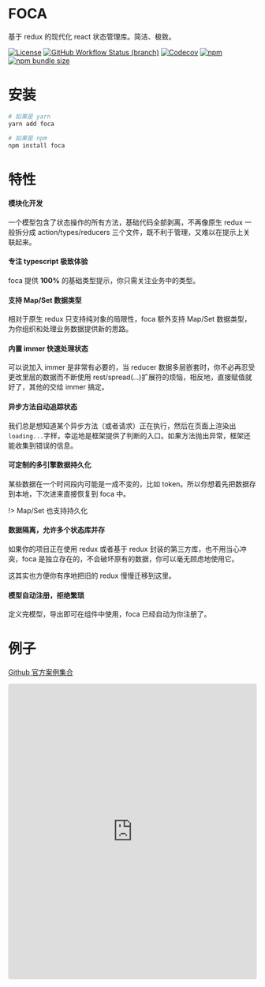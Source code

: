 # FOCA

基于 redux 的现代化 react 状态管理库。简洁、极致。

[![License](https://img.shields.io/github/license/foca-js/foca)](https://github.com/foca-js/foca/blob/master/LICENSE)
[![GitHub Workflow Status (branch)](https://img.shields.io/github/workflow/status/foca-js/foca/CI/master)](https://github.com/foca-js/foca/actions)
[![Codecov](https://img.shields.io/codecov/c/github/foca-js/foca)](https://codecov.io/gh/foca-js/foca)
[![npm](https://img.shields.io/npm/v/foca)](https://www.npmjs.com/package/foca)
[![npm bundle size](https://img.shields.io/bundlephobia/minzip/foca)](https://bundlephobia.com/package/foca)

# 安装

```bash
# 如果是 yarn
yarn add foca

# 如果是 npm
npm install foca
```

# 特性

#### 模块化开发

一个模型包含了状态操作的所有方法，基础代码全部剥离，不再像原生 redux 一般拆分成 action/types/reducers 三个文件，既不利于管理，又难以在提示上关联起来。

#### 专注 typescript 极致体验

foca 提供 **100%** 的基础类型提示，你只需关注业务中的类型。

#### 支持 Map/Set 数据类型

相对于原生 redux 只支持纯对象的局限性，foca 额外支持 Map/Set 数据类型，为你组织和处理业务数据提供新的思路。

#### 内置 immer 快速处理状态

可以说加入 immer 是非常有必要的，当 reducer 数据多层嵌套时，你不必再忍受更改里层的数据而不断使用 rest/spread(...)扩展符的烦恼，相反地，直接赋值就好了，其他的交给 immer 搞定。

#### 异步方法自动追踪状态

我们总是想知道某个异步方法（或者请求）正在执行，然后在页面上渲染出`loading...`字样，幸运地是框架提供了判断的入口。如果方法抛出异常，框架还能收集到错误的信息。

#### 可定制的多引擎数据持久化

某些数据在一个时间段内可能是一成不变的，比如 token。所以你想着先把数据存到本地，下次进来直接恢复到 foca 中。

!> Map/Set 也支持持久化

#### 数据隔离，允许多个状态库并存

如果你的项目正在使用 redux 或者基于 redux 封装的第三方库，也不用当心冲突，foca 是独立存在的，不会破坏原有的数据，你可以毫无顾虑地使用它。

这其实也方便你有序地把旧的 redux 慢慢迁移到这里。

#### 模型自动注册，拒绝繁琐

定义完模型，导出即可在组件中使用，foca 已经自动为你注册了。

# 例子

[Github 官方案例集合](https://github.com/foca-js/foca-demos)

<iframe src="https://codesandbox.io/embed/foca-demos-e8rh3?fontsize=14&hidenavigation=1&theme=dark&view=preview"
     style="width:100%; height:600px; border:0; border-radius: 4px; overflow:hidden;"
     title="foca-demos"
     allow="accelerometer; ambient-light-sensor; camera; encrypted-media; geolocation; gyroscope; hid; microphone; midi; payment; usb; vr; xr-spatial-tracking"
     sandbox="allow-forms allow-modals allow-popups allow-presentation allow-same-origin allow-scripts"
   ></iframe>
